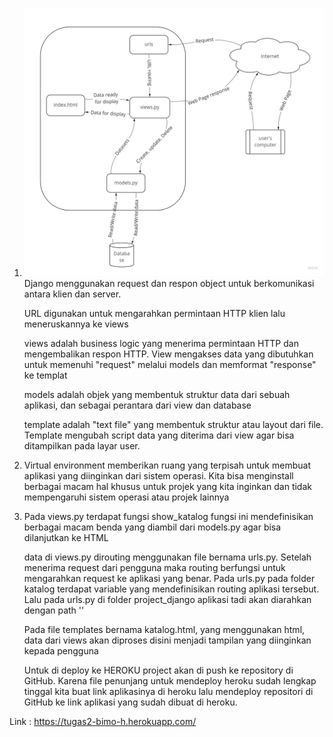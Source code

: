 1. ![This is an image](bagan_django.jpg)
    Django menggunakan request dan respon object untuk berkomunikasi antara klien dan server.

    URL digunakan untuk mengarahkan permintaan HTTP klien lalu meneruskannya ke views

    views adalah business logic yang menerima permintaan HTTP dan mengembalikan respon HTTP. View mengakses data yang dibutuhkan untuk memenuhi "request" melalui models dan memformat "response" ke templat

    models adalah objek yang membentuk struktur data dari sebuah aplikasi, dan sebagai perantara dari view dan database

    template adalah "text file" yang membentuk struktur atau layout dari file. Template mengubah script data yang diterima dari view agar bisa ditampilkan pada layar user.

2. Virtual environment memberikan ruang yang terpisah untuk membuat aplikasi yang diinginkan dari sistem operasi. Kita bisa menginstall berbagai macam hal khusus untuk projek yang kita inginkan dan tidak mempengaruhi sistem operasi atau projek lainnya

3. Pada views.py terdapat fungsi show_katalog fungsi ini mendefinisikan berbagai macam benda yang diambil dari models.py agar bisa dilanjutkan ke HTML

    data di views.py dirouting menggunakan file bernama urls.py. Setelah menerima request dari pengguna maka routing berfungsi untuk mengarahkan request ke aplikasi yang benar.  Pada urls.py pada folder katalog terdapat variable yang mendefinisikan routing aplikasi tersebut. Lalu pada urls.py di folder project_django aplikasi tadi akan diarahkan dengan path ''

    Pada file templates bernama katalog.html, yang menggunakan html, data dari views akan diproses disini menjadi tampilan yang diinginkan kepada pengguna

    Untuk di deploy ke HEROKU project akan di push ke repository di GitHub. Karena file penunjang untuk mendeploy heroku sudah lengkap tinggal kita buat link aplikasinya di heroku lalu mendeploy repositori di GitHub ke link aplikasi yang sudah dibuat di heroku.




Link : https://tugas2-bimo-h.herokuapp.com/